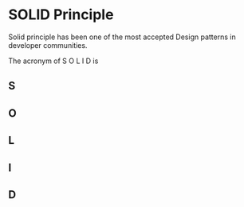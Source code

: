 # SOLID Principle

Solid principle has been one of the most accepted Design patterns in developer communities.

The acronym of S O L I D is 
## S
## O
## L
## I 
## D
